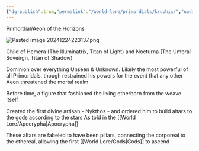 ```yaml
---
{"dg-publish":true,"permalink":"/world-lore/primordials/kruphix/","updated":"2024-12-24T21:31:37.961-06:00"}
---
```


Primordial/Aeon of the Horizons 

![Pasted image 20241224223137.png](/img/user/Images/Pasted%20image%2020241224223137.png)

Child of Hemera (The Illuminatrix, Titan of Light) and Nocturna (The Umbral Soveirgn, Titan of Shadow)

Dominion over everything Unseen & Unknown. Likely the most powerful of all Primoridals, though restrained his powers for the event that any other Aeon threatened the mortal realm. 

Before time, a figure that fashioned the living etherborn from the weave itself

Created the first divine artisan - Nykthos - and ordered him to build altars to the gods according to the stars
	As told in the [[World Lore/Apocrypha\|Apocrypha]]

These altars are fabeled to have been pillars, connecting the corporeal to the ethereal, allowing the first [[World Lore/Gods\|Gods]] to ascend